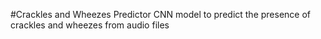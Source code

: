 #Crackles and Wheezes Predictor
CNN model to predict the presence of crackles and wheezes from audio files
